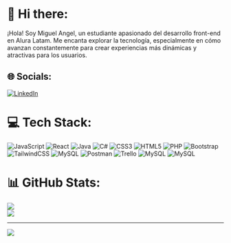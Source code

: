 # 👋 Hi there:
¡Hola! Soy Miguel Angel, un estudiante apasionado del desarrollo front-end en Alura Latam. Me encanta explorar la tecnología, especialmente en cómo avanzan constantemente para crear experiencias más dinámicas y atractivas para los usuarios.


## 🌐 Socials:
[![LinkedIn](https://img.shields.io/badge/LinkedIn-%230077B5.svg?logo=linkedin&logoColor=white)](https://linkedin.com/in/miguel-angel-aguirre-espinoza-7b8131241/) 

# 💻 Tech Stack:
![JavaScript](https://img.shields.io/badge/javascript-%23323330.svg?style=for-the-badge&logo=javascript&logoColor=%23F7DF1E) ![React](https://img.shields.io/badge/react-%2320232a.svg?style=for-the-badge&logo=react&logoColor=%2361DAFB) ![Java](https://img.shields.io/badge/java-%23ED8B00.svg?style=for-the-badge&logo=openjdk&logoColor=white) ![C#](https://img.shields.io/badge/c%23-%23239120.svg?style=for-the-badge&logo=csharp&logoColor=white) ![CSS3](https://img.shields.io/badge/css3-%231572B6.svg?style=for-the-badge&logo=css3&logoColor=white) ![HTML5](https://img.shields.io/badge/html5-%23E34F26.svg?style=for-the-badge&logo=html5&logoColor=white) ![PHP](https://img.shields.io/badge/php-%23777BB4.svg?style=for-the-badge&logo=php&logoColor=white) ![Bootstrap](https://img.shields.io/badge/bootstrap-%238511FA.svg?style=for-the-badge&logo=bootstrap&logoColor=white) ![TailwindCSS](https://img.shields.io/badge/tailwindcss-%2338B2AC.svg?style=for-the-badge&logo=tailwind-css&logoColor=white) ![MySQL](https://img.shields.io/badge/mysql-%2300000f.svg?style=for-the-badge&logo=mysql&logoColor=white) ![Postman](https://img.shields.io/badge/Postman-FF6C37?style=for-the-badge&logo=postman&logoColor=white) ![Trello](https://img.shields.io/badge/Trello-%23026AA7.svg?style=for-the-badge&logo=Trello&logoColor=white) ![MySQL](https://img.shields.io/badge/mysql-%2300000f.svg?style=for-the-badge&logo=mysql&logoColor=white) ![MySQL](https://img.shields.io/badge/mysql-%2300000f.svg?style=for-the-badge&logo=mysql&logoColor=white)
# 📊 GitHub Stats:
![](https://github-readme-streak-stats.herokuapp.com/?user=RokkuDev&theme=dark&hide_border=true)<br/>
![](https://github-readme-stats.vercel.app/api/top-langs/?username=RokkuDev&theme=dark&hide_border=true&include_all_commits=false&count_private=false&layout=compact)

---
[![](https://visitcount.itsvg.in/api?id=RokkuDev&icon=0&color=0)](https://visitcount.itsvg.in)

<!-- Proudly created with GPRM ( https://gprm.itsvg.in ) -->
